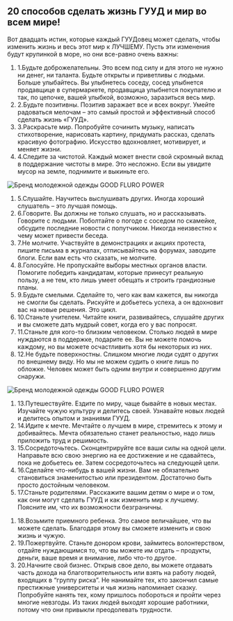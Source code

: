 <div class="row">
  <div class="col">
    <div class="about__heading heading heading--h3 heading--orange pb-xl-3">
      <h2>20 способов сделать жизнь ГУУД и мир во всем мире!</h2>
    </div>
    <div class="subheading">Вот двадцать истин, которые каждый ГУУДовец может сделать, чтобы изменить жизнь и весь этот
      мир к ЛУЧШЕМУ. Пусть эти изменения будут крупинкой в море, но они все-равно очень важны:
    </div>
  </div>
  </div>
  <div class="row">
  <div class="about__col col-12 col-sm-6 col-lg-6 col-xl-3">
    <ol class="list list--circle">
      <li class="list__item list__item--circle"><span class="list__count">1.</span>Будьте доброжелательны. Это всем под
        силу и для этого не нужно ни денег, ни таланта. Будьте открыты и приветливы с людьми. Больше улыбайтесь. Вы
        улыбнетесь соседу, сосед улыбнется продавщице в супермаркете, продавщица улыбнется покупателю и так, по цепочке,
        вашей улыбкой, возможно, заразиться весь мир.
      </li>
      <li class="list__item list__item--circle"><span class="list__count">2.</span>Будьте позитивны. Позитив заражает все
        и всех вокруг. Умейте радоваться мелочам – это самый простой и эффективный способ сделать жизнь «ГУУД».
      </li>
      <li class="list__item list__item--circle"><span class="list__count">3.</span>Раскрасьте мир. Попробуйте сочинить
        музыку, написать стихотворение, нарисовать картину, придумать рассказ, сделать красивую фотографию. Искусство
        вдохновляет, мотивирует, и меняет жизни.
      </li>
      <li class="list__item list__item--circle"><span class="list__count">4.</span>Следите за чистотой. Каждый может
        внести свой скромный вклад в поддержание чистоты в мире. Это несложно. Если вы увидите мусор на земле, поднимите и
        выкиньте его.
      </li>
    </ol>
    <div class="about__figure about__figure--padding-top">
      <img src="static/img/article/brand/brand__pic3.jpg" alt="Бренд молодежной одежды GOOD FLURO POWER" class="about__img">
    </div>
  </div>
  <div class="about__col col-12 col-sm-6 col-lg-6 col-xl-3">
    <ol class="list list--circle">
      <li class="list__item list__item--circle"><span class="list__count">5.</span>Слушайте. Научитесь выслушивать других.
        Иногда хороший слушатель – это лучшая помощь.
      </li>
      <li class="list__item list__item--circle"><span class="list__count">6.</span>Говорите. Вы должны не только слушать,
        но и рассказывать. Говорите с людьми. Поболтайте о погоде с соседом по скамейке, обсудите последние новости с
        попутчиком. Никогда неизвестно к чему может привести беседа.
      </li>
      <li class="list__item list__item--circle"><span class="list__count">7.</span>Не молчите. Участвуйте в демонстрациях
        и акциях протеста, пишите письма в журналах, отписывайтесь на форумах, заводите блоги. Если вам есть что сказать,
        не молчите.
      </li>
      <li class="list__item list__item--circle"><span class="list__count">8.</span>Голосуйте. Не пропускайте выборы
        местных органов власти. Помогите победить кандидатам, которые принесут реальную пользу, а не тем, кто лишь умеет
        обещать и строить грандиозные планы.
      </li>
      <li class="list__item list__item--circle"><span class="list__count">9.</span>Будьте смелыми. Сделайте то, чего как
        вам кажется, вы никогда не смогли бы сделать. Рискуйте и добьетесь успеха, а он вдохновит вас на новые решения.
        Это цикл.
      </li>
      <li class="list__item list__item--circle"><span class="list__count">10.</span>Станьте учителем. Читайте книги,
        развивайтесь, слушайте других и вы сможете дать мудрый совет, когда его у вас попросят.
      </li>
      <li class="list__item list__item--circle"><span class="list__count">11.</span>Станьте для кого-то близким человеком.
        Столько людей в мире нуждаются в поддержке, подарите ее. Вы не можете помочь каждому, но вы можете осчастливить
        хотя бы некоторых из них.
      </li>
      <li class="list__item list__item--circle"><span class="list__count">12.</span>Не будьте поверхностны. Слишком многие
        люди судят о других по внешнему виду. Но мы не можем судить о книге лишь по обложке. Человек может быть одним
        внутри и совершенно другим снаружи.
      </li>
    </ol>
  </div>
  <div class="about__col col-12 col-sm-12 col-lg-12 col-xl-6">
    <div class="row">
      <div class="col">
        <div class="about__figure about__figure--padding-bottom">
          <img src="static/img/article/brand/brand__pic4.jpg" alt="Бренд молодежной одежды GOOD FLURO POWER" class="about__img">
        </div>
      </div>
    </div>
    <div class="row">
      <div class="col-12 col-sm-6">
        <ol class="list list--circle">
          <li class="list__item list__item--circle"><span class="list__count">13.</span>Путешествуйте. Ездите по миру,
            чаще бывайте в новых местах. Изучайте чужую культуру и делитесь своей. Узнавайте новых людей и делитесь опытом
            и знаниями ГУУД.
          </li>
          <li class="list__item list__item--circle"><span class="list__count">14.</span>Идите к мечте. Мечтайте о лучшем в
            мире, стремитесь к этому и добивайтесь. Мечта обязательно станет реальностью, надо лишь приложить труд и
            решимость.
          </li>
          <li class="list__item list__item--circle"><span class="list__count">15.</span>Сосредоточьтесь. Сконцентрируйте
            все ваши силы на одной цели. Направьте всю свою энергию на ее достижение и не сдавайтесь, пока не добьетесь
            ее. Затем сосредоточьтесь на следующей цели.
          </li>
          <li class="list__item list__item--circle"><span class="list__count">16.</span>Сделайте что-нибудь в вашей жизни.
            Вам не обязательно становиться знаменитостью
            или президентом. Достаточно быть просто достойным человеком.
          </li>
          <li class="list__item list__item--circle"><span class="list__count">17.</span>Станьте родителями. Расскажите
            вашим детям о мире и о том, как они могут сделать ГУУД и как изменить мир к лучшему. Поясните им, что их
            возможности безграничны.
          </li>
        </ol>
      </div>
      <div class="col-12 col-sm-6">
        <ol class="list list--circle">
          <li class="list__item list__item--circle"><span class="list__count">18.</span>Возьмите приемного ребенка. Это
            самое величайшее, что вы можете сделать. Благодаря этому вы сможете изменить и свою жизнь и чужую.
          </li>
          <li class="list__item list__item--circle"><span class="list__count">19.</span>Пожертвуйте. Станьте донором
            крови, займитесь волонтерством, отдайте нуждающимся то, что вы можете им отдать – продукты, деньги, ваше время
            и внимание, либо что-то другое.
          </li>
          <li class="list__item list__item--circle"><span class="list__count">20.</span>Начните свой бизнес. Открыв свое
            дело, вы можете отдавать часть дохода на благотворительность или взять на работу людей, входящих в “группу
            риска”. Не нанимайте тех, кто закончил самые престижные университеты и чья жизнь напоминает сказку. Попробуйте
            нанять тех, кому пришлось побороться и пройти через многие невзгоды. Из таких людей выходят хорошие работники,
            потому что они привыкли преодолевать трудности.
          </li>
        </ol>
      </div>
    </div>
  </div>
</div>
